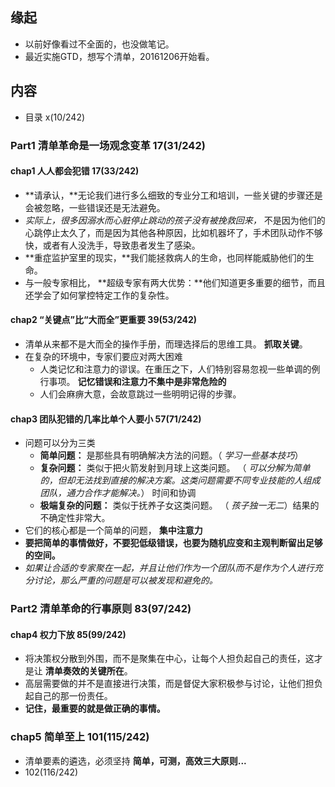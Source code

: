##  缘起
+ 以前好像看过不全面的，也没做笔记。
+ 最近实施GTD，想写个清单，20161206开始看。

##  内容
+ 目录 x(10/242)

###  Part1 清单革命是一场观念变革  17(31/242)
####  chap1 人人都会犯错 17(33/242)
+ **请承认，**无论我们进行多么细致的专业分工和培训，一些关键的步骤还是会被忽略，一些错误还是无法避免。
+ *实际上，很多因溺水而心脏停止跳动的孩子没有被挽救回来，* 不是因为他们的心跳停止太久了，而是因为其他各种原因，比如机器坏了，手术团队动作不够快，或者有人没洗手，导致患者发生了感染。
+ **重症监护室里的现实，**我们能拯救病人的生命，也同样能威胁他们的生命。
+ 与一般专家相比， **超级专家有两大优势：**他们知道更多重要的细节，而且还学会了如何掌控特定工作的复杂性。

####  chap2 “关键点”比“大而全”更重要  39(53/242)
+ 清单从来都不是大而全的操作手册，而理选择后的思维工具。 **抓取关键**。
+ 在复杂的环境中，专家们要应对两大困难
	+ 人类记忆和注意力的谬误。在重压之下，人们特别容易忽视一些单调的例行事项。 **记忆错误和注意力不集中是非常危险的**
	+ 人们会麻痹大意，会故意跳过一些明明记得的步骤。

####  chap3 团队犯错的几率比单个人要小  57(71/242)
+ 问题可以分为三类
	+ **简单问题：** 是那些具有明确解决方法的问题。（ *学习一些基本技巧*）
	+ **复杂问题：** 类似于把火箭发射到月球上这类问题。 （ *可以分解为简单的，但却无法找到直接的解决方案。这类问题需要不同专业技能的人组成团队，通力合作才能解决。*） 时间和协调
	+ **极端复杂的问题：** 类似于抚养子女这类问题。 （ *孩子独一无二*）结果的不确定性非常大。
+ 它们的核心都是一个简单的问题， **集中注意力**
+ **要把简单的事情做好，不要犯低级错误，也要为随机应变和主观判断留出足够的空间。**
+ *如果让合适的专家聚在一起，并且让他们作为一个团队而不是作为个人进行充分讨论，那么严重的问题是可以被发现和避免的。*

###  Part2 清单革命的行事原则 83(97/242)
####  chap4 权力下放 85(99/242)
+ 将决策权分散到外围，而不是聚集在中心，让每个人担负起自己的责任，这才是让 **清单奏效的关键所在**。
+ 高层需要做的并不是直接进行决策，而是督促大家积极参与讨论，让他们担负起自己的那一份责任。
+ **记住，最重要的就是做正确的事情。**

###  chap5 简单至上 101(115/242)
+ 清单要素的遴选，必须坚持 **简单，可测，高效三大原则...**
+ 102(116/242)